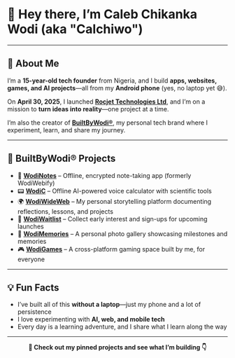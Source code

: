 # 👋 Hey there, I’m Caleb Chikanka Wodi (aka "Calchiwo")  

---

## 🧠 About Me

I’m a **15-year-old tech founder** from Nigeria, and I build **apps, websites, games, and AI projects**—all from my **Android phone** (yes, no laptop yet 😅).  

On **April 30, 2025**, I launched **[Rocjet Technologies Ltd](https://github.com/Calchiwo/RocjetTechnologies)**, and I’m on a mission to **turn ideas into reality**—one project at a time.  

I’m also the creator of **[BuiltByWodi®](https://builtbywodi.netlify.app)**, my personal tech brand where I experiment, learn, and share my journey.  

---

## 🚀 BuiltByWodi® Projects

- 🔐 [**WodiNotes**](https://wodinotes.netlify.app) – Offline, encrypted note-taking app (formerly WodiWebify)  
- 📟 [**WodiC**](https://wodic.netlify.app) – Offline AI-powered voice calculator with scientific tools  
- 🌍 [**WodiWideWeb**](https://wodiwideweb.netlify.app) – My personal storytelling platform documenting reflections, lessons, and projects  
- 🧪 [**WodiWaitlist**](https://wodiwaitlist.netlify.app) – Collect early interest and sign-ups for upcoming launches  
- 📸 [**WodiMemories**](https://wodimemories.web.app) – A personal photo gallery showcasing milestones and memories  
- 🎮 [**WodiGames**](https://wodigames.netlify.app) – A cross-platform gaming space built by me, for everyone  

---

## 💡 Fun Facts

- I’ve built all of this **without a laptop**—just my phone and a lot of persistence  
- I love experimenting with **AI, web, and mobile tech**  
- Every day is a learning adventure, and I share what I learn along the way  

---

<p align="center"><strong>📌 Check out my pinned projects and see what I’m building 👇</strong></p>